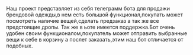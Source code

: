 Наш проект представляет из себя телеграмм бота для продажи брендовой одежды,в нем есть большой функционал,покупать может посмотреть наличие вещей,сделать предзаказ а так же все предстоящие дропы.
Так же в ьоте имеется поддержка.Бот очень удобен своим функционалом,покупатель может отправить выбранные вещи к себе в корзину а послет заказать,этим наш бот отличается от подобных.

<!---
wwwarttemmm/wwwarttemmm is a ✨ special ✨ repository because its `README.md` (this file) appears on your GitHub profile.
You can click the Preview link to take a look at your changes.
--->
